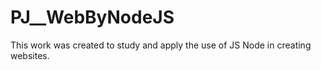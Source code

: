 # PJ__WebByNodeJS
This work was created to study and apply the use of JS Node in creating websites.
